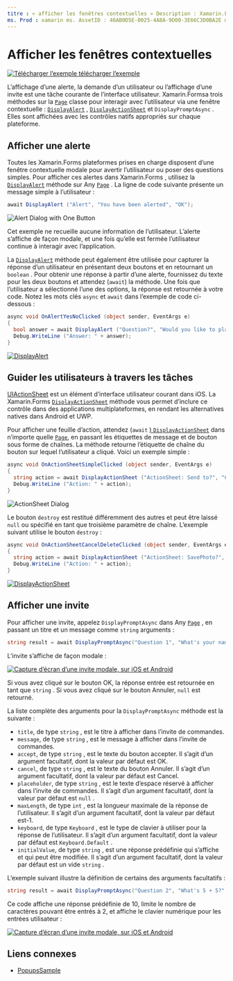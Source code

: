 ```yaml
---
titre : « afficher les fenêtres contextuelles » Description : Xamarin.Forms fournit trois éléments d’interface utilisateur de type popup : une alerte, une feuille d’action et une invite. Cet article explique comment utiliser les API d’alerte, de feuille d’action et d’invite pour afficher des boîtes de dialogue qui demandent aux utilisateurs des questions simples, guident les utilisateurs à travers des tâches et affichent des invites.»
ms. Prod : xamarin ms. AssetID : 46AB0D5E-0025-4A8A-9D00-3E66C3D0BA2E ms. Technology : xamarin-Forms Author : davidbritch ms. Author : dabritch ms. Date : 03/10/2020 No-Loc : [ Xamarin.Forms , Xamarin.Essentials ]
---
```


# <a name="display-pop-ups"></a>Afficher les fenêtres contextuelles

[![Télécharger ](~/media/shared/download.png) l’exemple télécharger l’exemple](https://docs.microsoft.com/samples/xamarin/xamarin-forms-samples/navigation-pop-ups)

L’affichage d’une alerte, la demande d’un utilisateur ou l’affichage d’une invite est une tâche courante de l’interface utilisateur. Xamarin.Formsa trois méthodes sur la [`Page`](xref:Xamarin.Forms.Page) classe pour interagir avec l’utilisateur via une fenêtre contextuelle : [`DisplayAlert`](xref:Xamarin.Forms.Page.DisplayAlert*) , [`DisplayActionSheet`](xref:Xamarin.Forms.Page.DisplayActionSheet*) et `DisplayPromptAsync` . Elles sont affichées avec les contrôles natifs appropriés sur chaque plateforme.

## <a name="display-an-alert"></a>Afficher une alerte

Toutes les Xamarin.Forms plateformes prises en charge disposent d’une fenêtre contextuelle modale pour avertir l’utilisateur ou poser des questions simples. Pour afficher ces alertes dans Xamarin.Forms , utilisez la [`DisplayAlert`](xref:Xamarin.Forms.Page.DisplayAlert*) méthode sur Any [`Page`](xref:Xamarin.Forms.Page) . La ligne de code suivante présente un message simple à l’utilisateur :

```csharp
await DisplayAlert ("Alert", "You have been alerted", "OK");
```

![](pop-ups-images/alert.png "Alert Dialog with One Button")

Cet exemple ne recueille aucune information de l’utilisateur. L’alerte s’affiche de façon modale, et une fois qu’elle est fermée l’utilisateur continue à interagir avec l’application.

La [`DisplayAlert`](xref:Xamarin.Forms.Page.DisplayAlert*) méthode peut également être utilisée pour capturer la réponse d’un utilisateur en présentant deux boutons et en retournant un `boolean` . Pour obtenir une réponse à partir d’une alerte, fournissez du texte pour les deux boutons et attendez (`await`) la méthode. Une fois que l’utilisateur a sélectionné l’une des options, la réponse est retournée à votre code. Notez les mots clés `async` et `await` dans l’exemple de code ci-dessous :

```csharp
async void OnAlertYesNoClicked (object sender, EventArgs e)
{
  bool answer = await DisplayAlert ("Question?", "Would you like to play a game", "Yes", "No");
  Debug.WriteLine ("Answer: " + answer);
}
```

[![DisplayAlert](pop-ups-images/alert2-sml.png "Boîte de dialogue d’alerte avec deux boutons")](pop-ups-images/alert2.png#lightbox "Boîte de dialogue d’alerte avec deux boutons")

## <a name="guide-users-through-tasks"></a>Guider les utilisateurs à travers les tâches

[UIActionSheet](https://developer.apple.com/library/ios/documentation/uikit/reference/uiactionsheet_class/Reference/Reference.html) est un élément d’interface utilisateur courant dans iOS. La Xamarin.Forms [`DisplayActionSheet`](xref:Xamarin.Forms.Page.DisplayActionSheet*) méthode vous permet d’inclure ce contrôle dans des applications multiplateformes, en rendant les alternatives natives dans Android et UWP.

Pour afficher une feuille d’action, attendez (`await` [) `DisplayActionSheet`](xref:Xamarin.Forms.Page.DisplayActionSheet*) dans n’importe quelle [`Page`](xref:Xamarin.Forms.Page), en passant les étiquettes de message et de bouton sous forme de chaînes. La méthode retourne l’étiquette de chaîne du bouton sur lequel l’utilisateur a cliqué. Voici un exemple simple :

```csharp
async void OnActionSheetSimpleClicked (object sender, EventArgs e)
{
  string action = await DisplayActionSheet ("ActionSheet: Send to?", "Cancel", null, "Email", "Twitter", "Facebook");
  Debug.WriteLine ("Action: " + action);
}
```

![](pop-ups-images/action.png "ActionSheet Dialog")

Le bouton `destroy` est restitué différemment des autres et peut être laissé `null` ou spécifié en tant que troisième paramètre de chaîne. L’exemple suivant utilise le bouton `destroy` :

```csharp
async void OnActionSheetCancelDeleteClicked (object sender, EventArgs e)
{
  string action = await DisplayActionSheet ("ActionSheet: SavePhoto?", "Cancel", "Delete", "Photo Roll", "Email");
  Debug.WriteLine ("Action: " + action);
}
```

[![DisplayActionSheet](pop-ups-images/action2-sml.png "Boîte de dialogue de la feuille d’action avec le bouton détruire")](pop-ups-images/action2.png#lightbox "Boîte de dialogue de la feuille d’action avec le bouton détruire")

## <a name="display-a-prompt"></a>Afficher une invite

Pour afficher une invite, appelez `DisplayPromptAsync` dans Any [`Page`](xref:Xamarin.Forms.Page) , en passant un titre et un message comme `string` arguments :

```csharp
string result = await DisplayPromptAsync("Question 1", "What's your name?");
```

L’invite s’affiche de façon modale :

[![Capture d’écran d’une invite modale, sur iOS et Android](pop-ups-images/simple-prompt.png "Invite modale")](pop-ups-images/simple-prompt-large.png#lightbox "Invite modale")

Si vous avez cliqué sur le bouton OK, la réponse entrée est retournée en tant que `string` . Si vous avez cliqué sur le bouton Annuler, `null` est retourné.

La liste complète des arguments pour la `DisplayPromptAsync` méthode est la suivante :

- `title`, de type `string` , est le titre à afficher dans l’invite de commandes.
- `message`, de type `string` , est le message à afficher dans l’invite de commandes.
- `accept`, de type `string` , est le texte du bouton accepter. Il s’agit d’un argument facultatif, dont la valeur par défaut est OK.
- `cancel`, de type `string` , est le texte du bouton Annuler. Il s’agit d’un argument facultatif, dont la valeur par défaut est Cancel.
- `placeholder`, de type `string` , est le texte d’espace réservé à afficher dans l’invite de commandes. Il s’agit d’un argument facultatif, dont la valeur par défaut est `null` .
- `maxLength`, de type `int` , est la longueur maximale de la réponse de l’utilisateur. Il s’agit d’un argument facultatif, dont la valeur par défaut est-1.
- `keyboard`, de type `Keyboard` , est le type de clavier à utiliser pour la réponse de l’utilisateur. Il s’agit d’un argument facultatif, dont la valeur par défaut est `Keyboard.Default` .
- `initialValue`, de type `string` , est une réponse prédéfinie qui s’affiche et qui peut être modifiée. Il s’agit d’un argument facultatif, dont la valeur par défaut est un vide `string` .

L’exemple suivant illustre la définition de certains des arguments facultatifs :

```csharp
string result = await DisplayPromptAsync("Question 2", "What's 5 + 5?", initialValue: "10", maxLength: 2, keyboard: Keyboard.Numeric);
```

Ce code affiche une réponse prédéfinie de 10, limite le nombre de caractères pouvant être entrés à 2, et affiche le clavier numérique pour les entrées utilisateur :

[![Capture d’écran d’une invite modale, sur iOS et Android](pop-ups-images/keyboard-prompt.png "Invite modale")](pop-ups-images/keyboard-prompt-large.png#lightbox "Invite modale")

## <a name="related-links"></a>Liens connexes

- [PopupsSample](https://docs.microsoft.com/samples/xamarin/xamarin-forms-samples/navigation-pop-ups)
